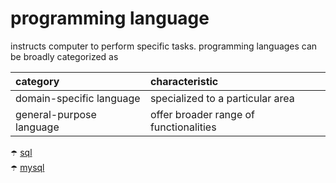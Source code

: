 <style>
    table {
        width: 100%;
    }
</style>

# programming language

instructs computer to perform specific tasks. programming languages can be broadly categorized  as


| category                 | characteristic                         |
| :----------------------- | :------------------------------------- |
| domain-specific language | specialized to a particular area       |
| general-purpose language | offer broader range of functionalities |


:open_umbrella: [sql](./programming%20language/sql.md) <br>
:open_umbrella: [mysql](./programming%20language/mysql.md) <br>
